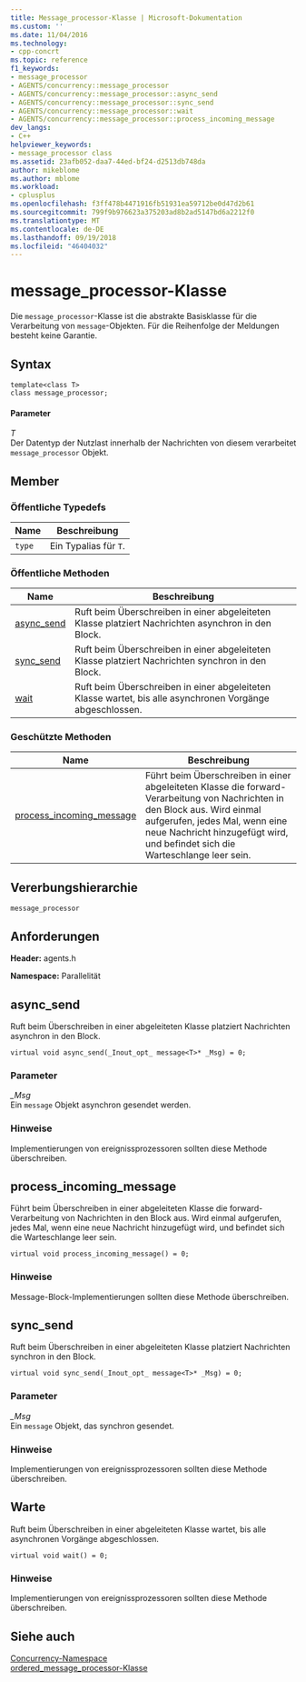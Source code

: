```yaml
---
title: Message_processor-Klasse | Microsoft-Dokumentation
ms.custom: ''
ms.date: 11/04/2016
ms.technology:
- cpp-concrt
ms.topic: reference
f1_keywords:
- message_processor
- AGENTS/concurrency::message_processor
- AGENTS/concurrency::message_processor::async_send
- AGENTS/concurrency::message_processor::sync_send
- AGENTS/concurrency::message_processor::wait
- AGENTS/concurrency::message_processor::process_incoming_message
dev_langs:
- C++
helpviewer_keywords:
- message_processor class
ms.assetid: 23afb052-daa7-44ed-bf24-d2513db748da
author: mikeblome
ms.author: mblome
ms.workload:
- cplusplus
ms.openlocfilehash: f3ff478b4471916fb51931ea59712be0d47d2b61
ms.sourcegitcommit: 799f9b976623a375203ad8b2ad5147bd6a2212f0
ms.translationtype: MT
ms.contentlocale: de-DE
ms.lasthandoff: 09/19/2018
ms.locfileid: "46404032"
---
```

# <a name="messageprocessor-class"></a>message_processor-Klasse

Die `message_processor`-Klasse ist die abstrakte Basisklasse für die Verarbeitung von `message`-Objekten. Für die Reihenfolge der Meldungen besteht keine Garantie.

## <a name="syntax"></a>Syntax

```
template<class T>
class message_processor;
```

#### <a name="parameters"></a>Parameter

*T*<br/>
Der Datentyp der Nutzlast innerhalb der Nachrichten von diesem verarbeitet `message_processor` Objekt.

## <a name="members"></a>Member

### <a name="public-typedefs"></a>Öffentliche Typedefs

|Name|Beschreibung|
|----------|-----------------|
|`type`|Ein Typalias für `T`.|

### <a name="public-methods"></a>Öffentliche Methoden

|Name|Beschreibung|
|----------|-----------------|
|[async_send](#async_send)|Ruft beim Überschreiben in einer abgeleiteten Klasse platziert Nachrichten asynchron in den Block.|
|[sync_send](#sync_send)|Ruft beim Überschreiben in einer abgeleiteten Klasse platziert Nachrichten synchron in den Block.|
|[wait](#wait)|Ruft beim Überschreiben in einer abgeleiteten Klasse wartet, bis alle asynchronen Vorgänge abgeschlossen.|

### <a name="protected-methods"></a>Geschützte Methoden

|Name|Beschreibung|
|----------|-----------------|
|[process_incoming_message](#process_incoming_message)|Führt beim Überschreiben in einer abgeleiteten Klasse die forward-Verarbeitung von Nachrichten in den Block aus. Wird einmal aufgerufen, jedes Mal, wenn eine neue Nachricht hinzugefügt wird, und befindet sich die Warteschlange leer sein.|

## <a name="inheritance-hierarchy"></a>Vererbungshierarchie

`message_processor`

## <a name="requirements"></a>Anforderungen

**Header:** agents.h

**Namespace:** Parallelität

##  <a name="async_send"></a> async_send

Ruft beim Überschreiben in einer abgeleiteten Klasse platziert Nachrichten asynchron in den Block.

```
virtual void async_send(_Inout_opt_ message<T>* _Msg) = 0;
```

### <a name="parameters"></a>Parameter

*_Msg*<br/>
Ein `message` Objekt asynchron gesendet werden.

### <a name="remarks"></a>Hinweise

Implementierungen von ereignissprozessoren sollten diese Methode überschreiben.

##  <a name="process_incoming_message"></a> process_incoming_message

Führt beim Überschreiben in einer abgeleiteten Klasse die forward-Verarbeitung von Nachrichten in den Block aus. Wird einmal aufgerufen, jedes Mal, wenn eine neue Nachricht hinzugefügt wird, und befindet sich die Warteschlange leer sein.

```
virtual void process_incoming_message() = 0;
```

### <a name="remarks"></a>Hinweise

Message-Block-Implementierungen sollten diese Methode überschreiben.

##  <a name="sync_send"></a> sync_send

Ruft beim Überschreiben in einer abgeleiteten Klasse platziert Nachrichten synchron in den Block.

```
virtual void sync_send(_Inout_opt_ message<T>* _Msg) = 0;
```

### <a name="parameters"></a>Parameter

*_Msg*<br/>
Ein `message` Objekt, das synchron gesendet.

### <a name="remarks"></a>Hinweise

Implementierungen von ereignissprozessoren sollten diese Methode überschreiben.

##  <a name="wait"></a> Warte

Ruft beim Überschreiben in einer abgeleiteten Klasse wartet, bis alle asynchronen Vorgänge abgeschlossen.

```
virtual void wait() = 0;
```

### <a name="remarks"></a>Hinweise

Implementierungen von ereignissprozessoren sollten diese Methode überschreiben.

## <a name="see-also"></a>Siehe auch

[Concurrency-Namespace](concurrency-namespace.md)<br/>
[ordered_message_processor-Klasse](ordered-message-processor-class.md)
